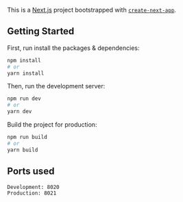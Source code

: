 This is a [Next.js](https://nextjs.org/) project bootstrapped with [`create-next-app`](https://github.com/vercel/next.js/tree/canary/packages/create-next-app).

## Getting Started

First, run install the packages & dependencies:

```bash
npm install
# or
yarn install
```

Then, run the development server:

```bash
npm run dev
# or
yarn dev
```

Build the project for production:

```bash
npm run build
# or
yarn build
```

## Ports used

```
Development: 8020
Production: 8021
```
